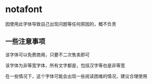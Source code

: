 # notafont
因使用此字体导致自己出现问题等任何原因的，概不负责

## 一些注意事项
该字体可以免费商用，只要不二次售卖即可

该字体为非等宽字体，所有文字都是，包括汉字等也是非等宽

在一些情况下，这个字体可能会出现一些阅读困难的情况，建议合理使用